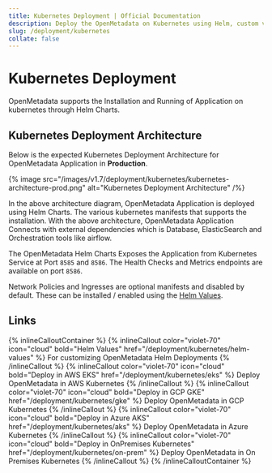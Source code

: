 ```yaml
---
title: Kubernetes Deployment | Official Documentation
description: Deploy the OpenMetadata on Kubernetes using Helm, custom values, and supported cloud configurations for scalable containerized environments.
slug: /deployment/kubernetes
collate: false
---
```


# Kubernetes Deployment

OpenMetadata supports the Installation and Running of Application on kubernetes through Helm Charts.

## Kubernetes Deployment Architecture

Below is the expected Kubernetes Deployment Architecture for OpenMetadata Application in **Production**.

{% image src="/images/v1.7/deployment/kubernetes/kubernetes-architecture-prod.png" alt="Kubernetes Deployment Architecture" /%}

In the above architecture diagram, OpenMetadata Application is deployed using Helm Charts. The various kubernetes manifests that supports the installation. With the above architecture, OpenMetadata Application Connects with external dependencies which is Database, ElasticSearch and Orchestration tools like airflow.

The OpenMetadata Helm Charts Exposes the Application from Kubernetes Service at Port `8585` and `8586`. The Health Checks and Metrics endpoints are available on port `8586`.

Network Policies and Ingresses are optional manifests and disabled by default. These can be installed / enabled using the [Helm Values](/deployment/kubernetes/helm-values).

## Links

{% inlineCalloutContainer %}
  {% inlineCallout
    color="violet-70"
    icon="cloud"
    bold="Helm Values"
    href="/deployment/kubernetes/helm-values" %}
    For customizing OpenMetadata Helm Deployments
  {% /inlineCallout %}
  {% inlineCallout
    color="violet-70"
    icon="cloud"
    bold="Deploy in AWS EKS"
    href="/deployment/kubernetes/eks" %}
    Deploy OpenMetadata in AWS Kubernetes
  {% /inlineCallout %}
  {% inlineCallout
    color="violet-70"
    icon="cloud"
    bold="Deploy in GCP GKE"
    href="/deployment/kubernetes/gke" %}
    Deploy OpenMetadata in GCP Kubernetes
  {% /inlineCallout %}
  {% inlineCallout
    color="violet-70"
    icon="cloud"
    bold="Deploy in Azure AKS"
    href="/deployment/kubernetes/aks" %}
    Deploy OpenMetadata in Azure Kubernetes
  {% /inlineCallout %}
  {% inlineCallout
    color="violet-70"
    icon="cloud"
    bold="Deploy in OnPremises Kubernetes"
    href="/deployment/kubernetes/on-prem" %}
    Deploy OpenMetadata in On Premises Kubernetes
  {% /inlineCallout %}
{% /inlineCalloutContainer %}
